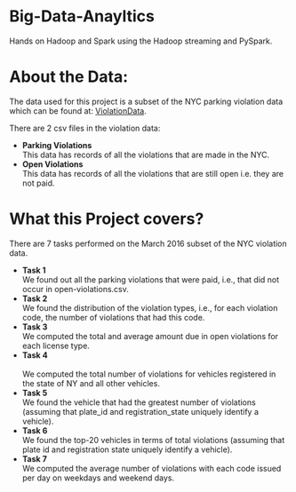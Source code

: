 # Big-Data-Anayltics
Hands on Hadoop and Spark using the Hadoop streaming and PySpark.
# About the Data:
The data used for this project is a subset of the NYC parking violation data which can be found at: [ViolationData](https://vgc.poly.edu/~juliana/courses/BigData2017/Data/parking-violations.tar.gz).

There are 2 csv files in the violation data:
- **Parking Violations** <br>
    This data has records of all the violations that are made in the NYC.
- **Open Violations**<br>
    This data has records of all the violations that are still open i.e. they are not paid.
# What this Project covers?
There are 7 tasks performed on the March 2016 subset of the NYC violation data.   
  -  **Task 1**<br>
    We found out all the parking violations that were paid, i.e., that did not occur in open-violations.csv.
- **Task 2**<br>
    We found the distribution of the violation types, i.e., for each violation code, the number of violations that had this code.
 - **Task 3**<br>
     We computed the total and average amount due in open violations for each license type.
- **Task 4** <br>	
    We computed the total number of violations for vehicles registered in the state of NY and all other vehicles.
- **Task 5** <br>
    We found the vehicle that had the greatest number of violations (assuming that plate_id and registration_state uniquely identify a vehicle).
- **Task 6** <br>
    We found the top-20 vehicles in terms of total violations (assuming that plate id and registration state uniquely identify a vehicle).
- **Task 7** <br>
    We computed the average number of violations with each code issued per day on weekdays and weekend days.



